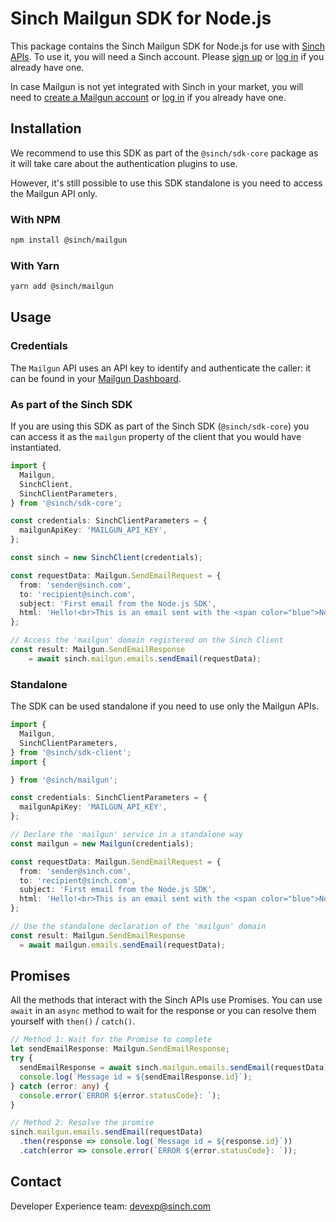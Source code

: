 # Sinch Mailgun SDK for Node.js

This package contains the Sinch Mailgun SDK for Node.js for use with [Sinch APIs](https://developers.sinch.com/). To use it, you will need a Sinch account. Please [sign up](https://dashboard.sinch.com/signup) or [log in](https://dashboard.sinch.com/login) if you already have one.

In case Mailgun is not yet integrated with Sinch in your market, you will need to [create a Mailgun account](https://signup.mailgun.com/new/signup?) or [log in](https://login.mailgun.com/login/) if you already have one.

## Installation

We recommend to use this SDK as part of the `@sinch/sdk-core` package as it will take care about the authentication plugins to use.

However, it's still possible to use this SDK standalone is you need to access the Mailgun API only.

### With NPM

```bash
npm install @sinch/mailgun
```

### With Yarn

```bash
yarn add @sinch/mailgun
```

## Usage

### Credentials

The `Mailgun` API uses an API key to identify and authenticate the caller: it can be found in your [Mailgun Dashboard](https://app.mailgun.com/settings/api_security).

### As part of the Sinch SDK

If you are using this SDK as part of the Sinch SDK (`@sinch/sdk-core`) you can access it as the `mailgun` property of the client that you would have instantiated.

```typescript
import {
  Mailgun,
  SinchClient,
  SinchClientParameters,
} from '@sinch/sdk-core';

const credentials: SinchClientParameters = {
  mailgunApiKey: 'MAILGUN_API_KEY',
};

const sinch = new SinchClient(credentials);

const requestData: Mailgun.SendEmailRequest = {
  from: 'sender@sinch.com',
  to: 'recipient@sinch.com',
  subject: 'First email from the Node.js SDK',
  html: 'Hello!<br>This is an email sent with the <span color="blue">Node.js SDK</span>.',
};

// Access the 'mailgun' domain registered on the Sinch Client
const result: Mailgun.SendEmailResponse
    = await sinch.mailgun.emails.sendEmail(requestData);
```

### Standalone

The SDK can be used standalone if you need to use only the Mailgun APIs.

```typescript
import {
  Mailgun,
  SinchClientParameters,
} from '@sinch/sdk-client';
import {

} from '@sinch/mailgun';

const credentials: SinchClientParameters = {
  mailgunApiKey: 'MAILGUN_API_KEY',
};

// Declare the 'mailgun' service in a standalone way
const mailgun = new Mailgun(credentials);

const requestData: Mailgun.SendEmailRequest = {
  from: 'sender@sinch.com',
  to: 'recipient@sinch.com',
  subject: 'First email from the Node.js SDK',
  html: 'Hello!<br>This is an email sent with the <span color="blue">Node.js SDK</span>.',
};

// Use the standalone declaration of the 'mailgun' domain
const result: Mailgun.SendEmailResponse
  = await mailgun.emails.sendEmail(requestData);
```

## Promises

All the methods that interact with the Sinch APIs use Promises. You can use `await` in an `async` method to wait for the response or you can resolve them yourself with `then()` / `catch()`.

```typescript
// Method 1: Wait for the Promise to complete
let sendEmailResponse: Mailgun.SendEmailResponse;
try {
  sendEmailResponse = await sinch.mailgun.emails.sendEmail(requestData);
  console.log(`Message id = ${sendEmailResponse.id}`);
} catch (error: any) {
  console.error(`ERROR ${error.statusCode}: `);
}

// Method 2: Resolve the promise
sinch.mailgun.emails.sendEmail(requestData)
  .then(response => console.log(`Message id = ${response.id}`))
  .catch(error => console.error(`ERROR ${error.statusCode}: `));
```

## Contact
Developer Experience team: [devexp@sinch.com](mailto:devexp@sinch.com)
